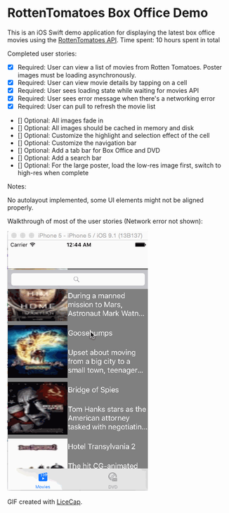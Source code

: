 # RottenTomatoes Box Office Demo

This is an iOS Swift demo application for displaying the latest box office movies using the [RottenTomatoes API](http://www.rottentomatoes.com/).
Time spent: 10 hours spent in total

Completed user stories:

 * [x] Required: User can view a list of movies from Rotten Tomatoes. Poster images must be loading asynchronously.
 * [x] Required: User can view movie details by tapping on a cell
 * [x] Required: User sees loading state while waiting for movies API
 * [x] Required: User sees error message when there's a networking error
 * [x] Required: User can pull to refresh the movie list
 * [] Optional: All images fade in
 * [] Optional: All images should be cached in memory and disk
 * [] Optional: Customize the highlight and selection effect of the cell
 * [] Optional: Customize the navigation bar
 * [] Optional: Add a tab bar for Box Office and DVD
 * [] Optional: Add a search bar
 * [] Optional: For the large poster, load the low-res image first, switch to high-res when complete


Notes:

No autolayout implemented, some UI elements might not be aligned properly.

Walkthrough of most of the  user stories (Network error not shown):

![Video Walkthrough](rotten.gif)

GIF created with [LiceCap](http://www.cockos.com/licecap/).

